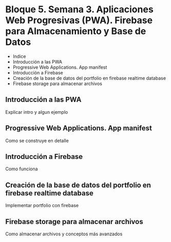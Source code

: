 # Bloque 5. Semana 3. Aplicaciones Web Progresivas (PWA). Firebase para Almacenamiento y Base de Datos

- Indice 
- Introducción a las PWA
- Progressive Web Applications. App manifest 
- Introducción a Firebase
- Creación de la base de datos del portfolio en firebase realtime database
- Firebase storage para almacenar archivos

## Introducción a las PWA

Explicar intro y algun ejemplo 

## Progressive Web Applications. App manifest 

Como se construye en detalle 

## Introducción a Firebase

Como funciona 


## Creación de la base de datos del portfolio en firebase realtime database

Implementar portfolio con firebase 


## Firebase storage para almacenar archivos

Como almacenar archivos y conceptos más avanzados 
